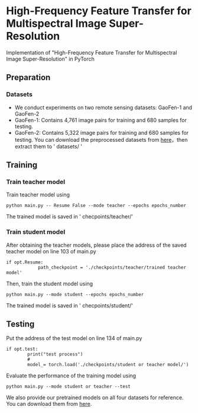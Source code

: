# High-Frequency Feature Transfer for Multispectral Image Super-Resolution


Implementation of "High-Frequency Feature Transfer for Multispectral Image Super-Resolution" in PyTorch
## Preparation

### Datasets
* We conduct experiments on two remote sensing datasets: GaoFen-1 and GaoFen-2
* GaoFen-1: Contains 4,761 image pairs for training and 680 samples for testing.
* GaoFen-2: Contains 5,322 image pairs for training and 680 samples for testing.
You can download the preprocessed datasets from [here](https://pan.baidu.com/s/1mXecP0xBPg-rVLNtAqe2Yw)，then extract them to  ' datasets/ '
## Training

### Train teacher model
Train teacher model using
```
python main.py -- Resume False --mode teacher --epochs epochs_number
```
The trained model is saved in ' checpoints/teacher/'
### Train student model
After obtaining the teacher models, please place the address of the saved teacher model on line 103 of main.py
```
if opt.Resume:
            path_checkpoint = './checkpoints/teacher/trained teacher model'
```
Then, train the student model using
```
python main.py --mode student --epochs epochs_number
```
The trained model is saved in ' checpoints/student/'
## Testing
Put the address of the test model on line 134 of main.py
```
if opt.test:
        print("test process")
        #
        model_= torch.load('./checkpoints/student or teacher model/')
```
Evaluate the performance of the training model using
```
python main.py --mode student or teacher --test
```
We also provide our pretrained models on all four datasets for reference. You can download them from [here](https://pan.baidu.com/s/1MfUANtMWS1OvXc-8svpCgg).


